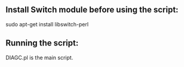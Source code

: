 Install Switch module before using the script:
----------------------------------------------
sudo apt-get install libswitch-perl


Running the script:
-------------------
DIAGC.pl is the main script.
